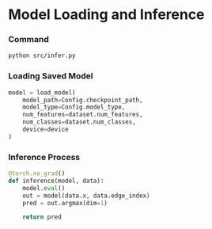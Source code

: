 # Model Loading and Inference

### Command

```bash
python src/infer.py
```

### Loading Saved Model

```python
model = load_model(
    model_path=Config.checkpoint_path,
    model_type=Config.model_type,
    num_features=dataset.num_features,
    num_classes=dataset.num_classes,
    device=device
)
```

### Inference Process

```python
@torch.no_grad()
def inference(model, data):
    model.eval()
    out = model(data.x, data.edge_index)
    pred = out.argmax(dim=1)

    return pred
```
